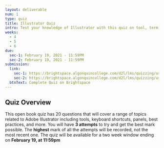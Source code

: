 ```yaml
---
layout: deliverable
num: 1
type: quiz
title: Illustrator Quiz
intro: Test your knowledge of Illustrator with this quiz on tool, terminology, and best practices!
weeks:
  - 4
  - 5
  - 6
due:
  sec-1: February 19, 2021 - 11:59PM
  sec-2: February 19, 2021 - 11:59PM
submission:
  link:
    sec-1: https://brightspace.algonquincollege.com/d2l/lms/quizzing/user/quiz_summary.d2l?qi=392006&ou=332375
    sec-2: https://brightspace.algonquincollege.com/d2l/lms/quizzing/user/quiz_summary.d2l?qi=392366&ou=317259
  btnText: Complete Quiz on Brightspace
---
```


## Quiz Overview

This open book quiz has 20 questions that will cover a range of topics related to Adobe Illustrator including tools, keyboard shortcuts, panels, best practices, and more. You will have **3 attempts** to try and get the best mark possible. The **highest** mark of all the attempts will be recorded, not the most recent one. The quiz will be available for a two week window ending on **February 19, at 11:59pm**
